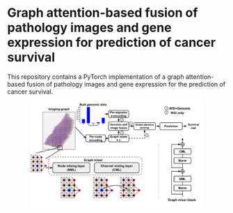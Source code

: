 # Graph attention-based fusion of pathology images and gene expression for prediction of cancer survival

This repository contains a PyTorch implementation of a graph attention-based fusion of pathology images and gene expression for the prediction of cancer survival.
<p align="center">
<img src="https://github.com/vkola-lab/tmi2024/blob/main/figures/framework.svg" width="80%" height="80%">
</p>
